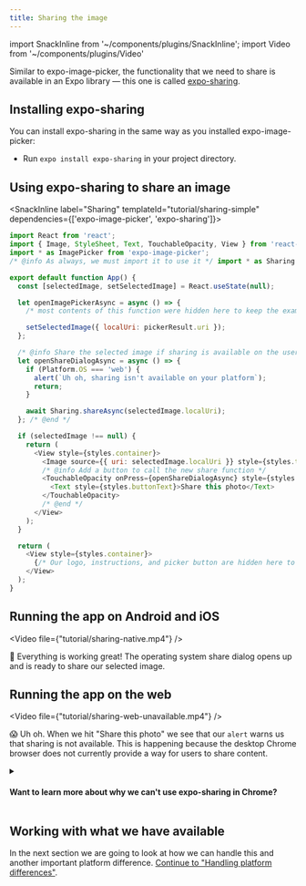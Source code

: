 ```yaml
---
title: Sharing the image
---
```


import SnackInline from '~/components/plugins/SnackInline';
import Video from '~/components/plugins/Video'

Similar to expo-image-picker, the functionality that we need to share is available in an Expo library &mdash; this one is called [expo-sharing](../versions/latest/sdk/sharing.md).

## Installing expo-sharing

You can install expo-sharing in the same way as you installed expo-image-picker:

- Run `expo install expo-sharing` in your project directory.

## Using expo-sharing to share an image

<SnackInline label="Sharing" templateId="tutorial/sharing-simple" dependencies={['expo-image-picker', 'expo-sharing']}>

<!-- prettier-ignore -->
```js
import React from 'react';
import { Image, StyleSheet, Text, TouchableOpacity, View } from 'react-native';
import * as ImagePicker from 'expo-image-picker';
/* @info As always, we must import it to use it */ import * as Sharing from 'expo-sharing'; /* @end */

export default function App() {
  const [selectedImage, setSelectedImage] = React.useState(null);

  let openImagePickerAsync = async () => {
    /* most contents of this function were hidden here to keep the example brief */

    setSelectedImage({ localUri: pickerResult.uri });
  };

  /* @info Share the selected image if sharing is available on the user's device */
  let openShareDialogAsync = async () => {
    if (Platform.OS === 'web') {
      alert(`Uh oh, sharing isn't available on your platform`);
      return;
    }

    await Sharing.shareAsync(selectedImage.localUri);
  }; /* @end */

  if (selectedImage !== null) {
    return (
      <View style={styles.container}>
        <Image source={{ uri: selectedImage.localUri }} style={styles.thumbnail} />
        /* @info Add a button to call the new share function */
        <TouchableOpacity onPress={openShareDialogAsync} style={styles.button}>
          <Text style={styles.buttonText}>Share this photo</Text>
        </TouchableOpacity>
        /* @end */
      </View>
    );
  }

  return (
    <View style={styles.container}>
      {/* Our logo, instructions, and picker button are hidden here to keep the example brief */}
    </View>
  );
}
```

</SnackInline>

## Running the app on Android and iOS

<Video file={"tutorial/sharing-native.mp4"} />

🥰 Everything is working great! The operating system share dialog opens up and is ready to share our selected image.

## Running the app on the web

<!-- ### Using Google Chrome for desktop -->

<Video file={"tutorial/sharing-web-unavailable.mp4"} />

😱 Uh oh. When we hit "Share this photo" we see that our `alert` warns us that sharing is not available. This is happening because the desktop Chrome browser does not currently provide a way for users to share content.

<div style={{marginTop: '-1rem'}} />

<details><summary><h4>Want to learn more about why we can't use expo-sharing in Chrome?</h4></summary>

<p>

Sharing didn't work here because the desktop Chrome browser doesn't yet implement the [Web Share API](https://web.dev/web-share/). _"But wait,"_ you say, _"aren't we using expo-sharing, not the Web Share API?"_ You can think of the Expo SDK libraries as translators for different platforms. They speak the language of Expo and turn it into the language of iOS, Android, and web. It isn't always possible to translate from Expo's language to the platform that you're working with. In other words, if the platform doesn't implement a feature, Expo can't tell it to invoke that feature. In some cases Expo can attempt to [polyfill](<https://en.wikipedia.org/wiki/Polyfill_(programming)>) the feature for you, but this isn't always possible. Invoking your operating system's built-in share dialog to share content with other applications needs to be implemented by the platform itself &mdash; Chrome in this case.

</p>
</details>

## Working with what we have available

In the next section we are going to look at how we can handle this and another important platform difference. [Continue to "Handling platform differences"](../tutorial/platform-differences.md).

<!-- TODO(brentvatne): when we have a better workflow for https in expo-cli and a way to open Snack web on mobile we should revisit this -->

<!-- ### Getting it working with another browser

Sharing is supported on the following browsers at the time of writing:

- Recent versions of mobile and desktop Safari.
- Recent versions of Chrome for Android.

There is just one small catch &mdash; we need to use `https`. Close `expo-cli` and run it again with `expo start --https`. Now we can copy and paste the URL into Safari and try again. -->
